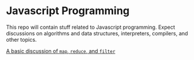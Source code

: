 # Javascript Programming

This repo will contain stuff related to Javascript programming. Expect
discussions on algorithms and data structures, interpreters, compilers, and
other topics.

[A basic discussion of `map`, `reduce`, and `filter`](map-reduce-filter.md)

